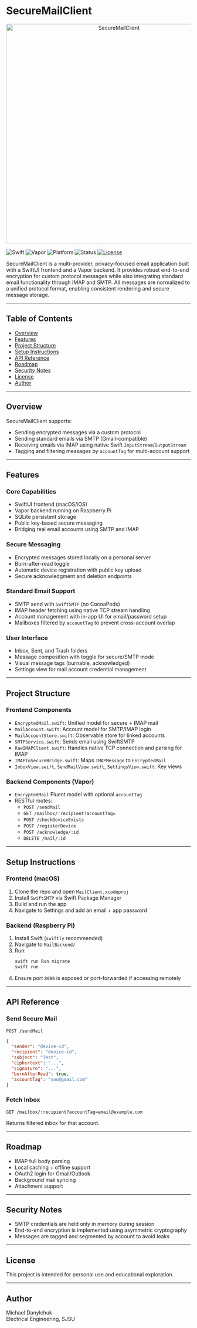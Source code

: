 # SecureMailClient

<p align="center">
  <img src="docs/banner.png" alt="SecureMailClient" width="600"/>
</p>

![Swift](https://img.shields.io/badge/Swift-5.9-orange?logo=swift)
![Vapor](https://img.shields.io/badge/Backend-Vapor_4-blue?logo=vapor)
![Platform](https://img.shields.io/badge/Platform-macOS-lightgrey?logo=apple)
![Status](https://img.shields.io/badge/Status-In_Development-yellow)
[![License](https://img.shields.io/badge/License-MIT-green.svg)](LICENSE)

SecureMailClient is a multi-provider, privacy-focused email application built with a SwiftUI frontend and a Vapor backend. It provides robust end-to-end encryption for custom protocol messages while also integrating standard email functionality through IMAP and SMTP. All messages are normalized to a unified protocol format, enabling consistent rendering and secure message storage.

---

## Table of Contents
- [Overview](#overview)
- [Features](#features)
- [Project Structure](#project-structure)
- [Setup Instructions](#setup-instructions)
- [API Reference](#api-reference)
- [Roadmap](#roadmap)
- [Security Notes](#security-notes)
- [License](#license)
- [Author](#author)

---

## Overview

SecureMailClient supports:
- Sending encrypted messages via a custom protocol
- Sending standard emails via SMTP (Gmail-compatible)
- Receiving emails via IMAP using native Swift `InputStream`/`OutputStream`
- Tagging and filtering messages by `accountTag` for multi-account support

---

## Features

### Core Capabilities
- SwiftUI frontend (macOS/iOS)
- Vapor backend running on Raspberry Pi
- SQLite persistent storage
- Public key-based secure messaging
- Bridging real email accounts using SMTP and IMAP

### Secure Messaging
- Encrypted messages stored locally on a personal server
- Burn-after-read toggle
- Automatic device registration with public key upload
- Secure acknowledgment and deletion endpoints

### Standard Email Support
- SMTP send with `SwiftSMTP` (no CocoaPods)
- IMAP header fetching using native TCP stream handling
- Account management with in-app UI for email/password setup
- Mailboxes filtered by `accountTag` to prevent cross-account overlap

### User Interface
- Inbox, Sent, and Trash folders
- Message composition with toggle for secure/SMTP mode
- Visual message tags (burnable, acknowledged)
- Settings view for mail account credential management

---

## Project Structure

### Frontend Components
- `EncryptedMail.swift`: Unified model for secure + IMAP mail
- `MailAccount.swift`: Account model for SMTP/IMAP login
- `MailAccountStore.swift`: Observable store for linked accounts
- `SMTPService.swift`: Sends email using SwiftSMTP
- `RawIMAPClient.swift`: Handles native TCP connection and parsing for IMAP
- `IMAPToSecureBridge.swift`: Maps `IMAPMessage` to `EncryptedMail`
- `InboxView.swift`, `SendMailView.swift`, `SettingsView.swift`: Key views

### Backend Components (Vapor)
- `EncryptedMail` Fluent model with optional `accountTag`
- RESTful routes:
  - `POST /sendMail`
  - `GET /mailbox/:recipient?accountTag=`
  - `POST /checkDeviceExists`
  - `POST /registerDevice`
  - `POST /acknowledge/:id`
  - `DELETE /mail/:id`

---

## Setup Instructions

### Frontend (macOS)
1. Clone the repo and open `MailClient.xcodeproj`
2. Install `SwiftSMTP` via Swift Package Manager
3. Build and run the app
4. Navigate to Settings and add an email + app password

### Backend (Raspberry Pi)
1. Install Swift (`swiftly` recommended)
2. Navigate to `MailBackend/`
3. Run:
   ```bash
   swift run Run migrate
   swift run
   ```
4. Ensure port `8080` is exposed or port-forwarded if accessing remotely

---

## API Reference

### Send Secure Mail
```http
POST /sendMail
```
```json
{
  "sender": "device-id",
  "recipient": "device-id",
  "subject": "Test",
  "ciphertext": "...",
  "signature": "...",
  "burnAfterRead": true,
  "accountTag": "you@gmail.com"
}
```

### Fetch Inbox
```http
GET /mailbox/:recipient?accountTag=email@example.com
```
Returns filtered inbox for that account.

---

## Roadmap
- IMAP full body parsing
- Local caching + offline support
- OAuth2 login for Gmail/Outlook
- Background mail syncing
- Attachment support

---

## Security Notes
- SMTP credentials are held only in memory during session
- End-to-end encryption is implemented using asymmetric cryptography
- Messages are tagged and segmented by account to avoid leaks

---

## License
This project is intended for personal use and educational exploration.

---

## Author
Michael Danylchuk  
Electrical Engineering, SJSU  
